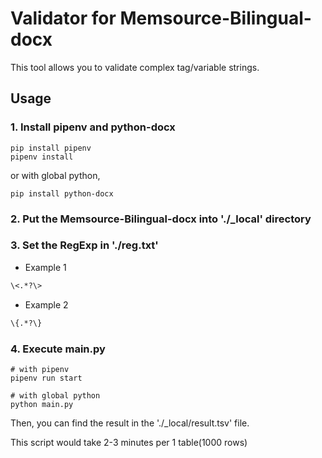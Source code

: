 # Validator for Memsource-Bilingual-docx

This tool allows you to validate complex tag/variable strings.

## Usage

### 1. Install pipenv and python-docx

```commandline
pip install pipenv
pipenv install
```

or with global python,

```commandline
pip install python-docx
```

### 2. Put the Memsource-Bilingual-docx into './_local' directory

### 3. Set the RegExp in './reg.txt'

- Example 1
``` txt
\<.*?\>
```

- Example 2
``` txt
\{.*?\}
```

### 4. Execute main.py

```commandline
# with pipenv
pipenv run start
```

```commandline
# with global python
python main.py 
```

Then, you can find the result in the './_local/result.tsv' file. 

This script would take 2-3 minutes per 1 table(1000 rows)